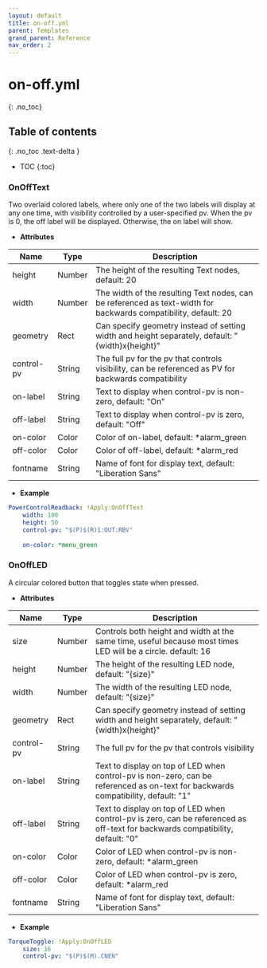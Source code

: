 ```yaml
---
layout: default
title: on-off.yml
parent: Templates
grand_parent: Reference
nav_order: 2
---
```


# on-off.yml
{: .no_toc}

## Table of contents
{: .no_toc .text-delta }

- TOC
{:toc}


### OnOffText

Two overlaid colored labels, where only one of the two labels will display at any one time,
with visibility controlled by a user-specified pv. When the pv is 0, the off label will be
displayed. Otherwise, the on label will show.


* **Attributes**

|     Name     |  Type  | Description|
|--------------|--------|------------|
| height       | Number | The height of the resulting Text nodes, default: 20 |
| width        | Number | The width  of the resulting Text nodes, can be referenced as text-width for backwards compatibility, default: 20 |
| geometry     | Rect   | Can specify geometry instead of setting width and height separately, default: "{width}x{height}" |
| control-pv   | String | The full pv for the pv that controls visibility, can be referenced as PV for backwards compatibility |
| on-label     | String | Text to display when control-pv is non-zero, default: "On" |
| off-label    | String | Text to display when control-pv is zero, default: "Off" |
| on-color     | Color  | Color of on-label, default: *alarm_green |
| off-color    | Color  | Color of off-label, default: *alarm_red  |
| fontname     | String | Name of font for display text, default: "Liberation Sans" |

* **Example**

```yaml
PowerControlReadback: !Apply:OnOffText
    width: 100
    height: 50
    control-pv: "$(P)$(R)1:OUT:RBV"
    
    on-color: *menu_green
```


### OnOffLED

A circular colored button that toggles state when pressed. 

* **Attributes**

|     Name     |  Type  | Description|
|--------------|--------|------------|
| size         | Number | Controls both height and width at the same time, useful because most times LED will be a circle. default: 16 |
| height       | Number | The height of the resulting LED node, default: "{size}" |
| width        | Number | The width  of the resulting LED node, default: "{size}" |
| geometry     | Rect   | Can specify geometry instead of setting width and height separately, default: "{width}x{height}" |
| control-pv   | String | The full pv for the pv that controls visibility |
| on-label     | String | Text to display on top of LED when control-pv is non-zero, can be referenced as on-text for backwards compatibility, default: "1" |
| off-label    | String | Text to display on top of LED when control-pv is zero, can be referenced as off-text for backwards compatibility, default: "0" |
| on-color     | Color  | Color of LED when control-pv is non-zero, default: *alarm_green |
| off-color    | Color  | Color of LED when control-pv is zero, default: *alarm_red  |
| fontname     | String | Name of font for display text, default: "Liberation Sans" |

* **Example**

```yaml
TorqueToggle: !Apply:OnOffLED
    size: 16
    control-pv: "$(P)$(M).CNEN"
```
